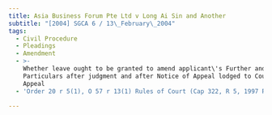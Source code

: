 ```yaml
---
title: Asia Business Forum Pte Ltd v Long Ai Sin and Another
subtitle: "[2004] SGCA 6 / 13\_February\_2004"
tags:
  - Civil Procedure
  - Pleadings
  - Amendment
  - >-
    Whether leave ought to be granted to amend applicant\'s Further and Better
    Particulars after judgment and after Notice of Appeal lodged to Court of
    Appeal
  - 'Order 20 r 5(1), O 57 r 13(1) Rules of Court (Cap 322, R 5, 1997 Rev Ed)'

---
```


